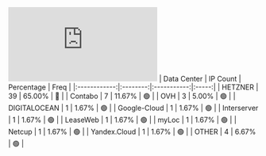 ![Diagramm](https://github.com/obajay/StateSync-snapshots/blob/main/Projects/OKP4/1/README.md)
| Data Center | IP Count | Percentage | Freq |
|:------------:|:--------:|:-----------:|:-----:|
| HETZNER | 39 | 65.00% | 🔴 |
| Contabo | 7 | 11.67% | 🟢 |
| OVH | 3 | 5.00% | 🟢 |
| DIGITALOCEAN | 1 | 1.67% | 🟢 |
| Google-Cloud | 1 | 1.67% | 🟢 |
| Interserver | 1 | 1.67% | 🟢 |
| LeaseWeb | 1 | 1.67% | 🟢 |
| myLoc | 1 | 1.67% | 🟢 |
| Netcup | 1 | 1.67% | 🟢 |
| Yandex.Cloud | 1 | 1.67% | 🟢 |
| OTHER | 4 | 6.67% | 🟢 |